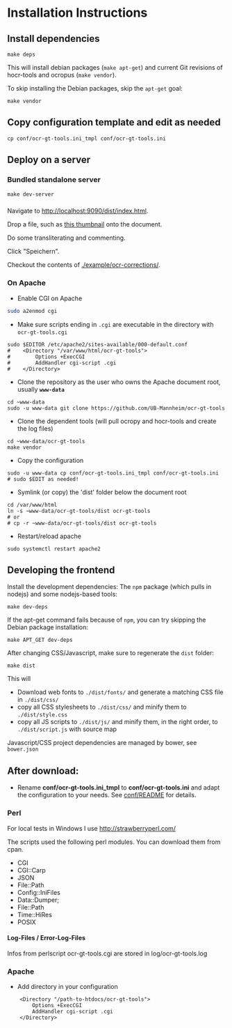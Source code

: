 # Installation Instructions

## Install dependencies

```
make deps
```

This will install debian packages (`make apt-get`) and current Git revisions of hocr-tools and ocropus (`make vendor`).

To skip installing the Debian packages, skip the `apt-get` goal:

```
make vendor
```

## Copy configuration template and edit as needed

```
cp conf/ocr-gt-tools.ini_tmpl conf/ocr-gt-tools.ini
```

## Deploy on a server

### Bundled standalone server

```
make dev-server
```

### 

Navigate to [http://localhost:9090/dist/index.html](http://localhost:9090/index.html).

Drop a file, such as [this thumbnail](http://digi.bib.uni-mannheim.de/fileadmin/digi/445442158/thumbs/445442158_0126.jpg) onto the document.

Do some transliterating and commenting.

Click "Speichern".

Checkout the contents of [./example/ocr-corrections/](./example/ocr-corrections/).

### On Apache

* Enable CGI on Apache

```sh
sudo a2enmod cgi
```

* Make sure scripts ending in `.cgi` are executable in the directory with `ocr-gt-tools.cgi`

```
sudo $EDITOR /etc/apache2/sites-available/000-default.conf
#    <Directory "/var/www/html/ocr-gt-tools">
#        Options +ExecCGI
#        AddHandler cgi-script .cgi
#    </Directory>
```

* Clone the repository as the user who owns the Apache document root, usually **`www-data`**

```
cd ~www-data
sudo -u www-data git clone https://github.com/UB-Mannheim/ocr-gt-tools
```

* Clone the dependent tools (will pull ocropy and hocr-tools and create the log files)

```
cd ~www-data/ocr-gt-tools
make vendor
```

* Copy the configuration

```
sudo -u www-data cp conf/ocr-gt-tools.ini_tmpl conf/ocr-gt-tools.ini
# sudo $EDIT as needed!
```

* Symlink (or copy) the 'dist' folder below the document root

```
cd /var/www/html
ln -s ~www-data/ocr-gt-tools/dist ocr-gt-tools
# or
# cp -r ~www-data/ocr-gt-tools/dist ocr-gt-tools
```

* Restart/reload apache 

```
sudo systemctl restart apache2
```
<!--
# Generate the log files
sudo -u www-data ./ocr-gt-tools.cgi
-->

## Developing the frontend

Install the development dependencies: The `npm` package (which pulls in nodejs) and some nodejs-based tools:

```
make dev-deps
```

If the apt-get command fails because of `npm`, you can try skipping the Debian package installation:

```
make APT_GET dev-deps
```

After changing CSS/Javascript, make sure to regenerate the `dist` folder:

```
make dist
```

This will 

* Download web fonts to `./dist/fonts/` and generate a matching CSS file in `./dist/css/`
* copy all CSS stylesheets to `./dist/css/` and minify them to `./dist/style.css`
* copy all JS scripts to `./dist/js/` and minify them, in the right order, to `./dist/script.js` with source map

Javascript/CSS project dependencies are managed by bower, see `bower.json`

## After download:

- Rename **conf/ocr-gt-tools.ini_tmpl** to **conf/ocr-gt-tools.ini**
  and adapt the configuration to your needs.
  See [conf/README](conf/README) for details.

### Perl

For local tests in Windows I use http://strawberryperl.com/

The scripts used the following perl modules. You can download them from cpan.

- CGI
- CGI::Carp
- JSON
- File::Path
- Config::IniFiles
- Data::Dumper;
- File::Path
- Time::HiRes
- POSIX

#### Log-Files / Error-Log-Files
Infos from perlscript ocr-gt-tools.cgi are stored in log/ocr-gt-tools.log

### Apache
- Add directory in your configuration
```
    <Directory "/path-to-htdocs/ocr-gt-tools">                        
        Options +ExecCGI
        AddHandler cgi-script .cgi
    </Directory>
```


